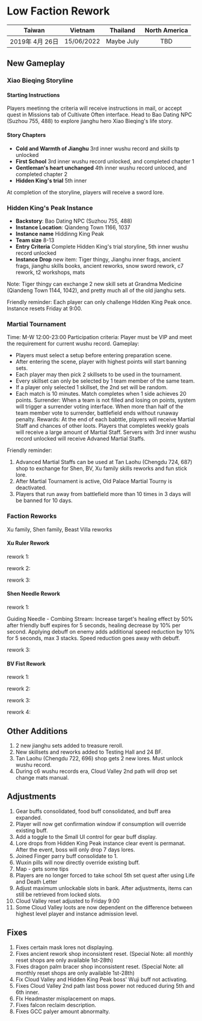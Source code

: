 # Low Faction Rework

| Taiwan | Vietnam | Thailand | North America |
| :-: | :-: | :-: | :-: |
| 2019年 4月 26日 | 15/06/2022 | Maybe July | TBD |


## New Gameplay
### Xiao Bieqing Storyline
#### Starting Instructions
Players meetinng the criteria will receive instructions in mail, or accept quest in Missions tab of Cultivate Often interface.
Head to Bao Dating NPC (Suzhou 755, 488) to explore jianghu hero Xiao Bieqing's life story.

#### Story Chapters
- **Cold and Warmth of Jianghu** 3rd inner wushu record and skills tp unlocked
- **First School** 3rd inner wushu record unlocked, and completed chapter 1
- **Gentleman's heart unchanged** 4th inner wushu record unloced, and completed chapter 2
- **Hidden King's trial** 5th inner

At completion of the storyline, players will receive a sword lore.

### Hidden King's Peak Instance
- **Backstory**: Bao Dating NPC (Suzhou 755, 488)
- **Instance Location**: Qiandeng Town 1166, 1037
- **Instance name** Hiddinng King Peak
- **Team size** 8-13
- **Entry Criteria** Complete Hidden King's trial storyline, 5th inner wushu record unlocked
- **Instance Drop** new item: Tiger thingy, Jianghu inner frags, ancient frags, jianghu skills books, ancient reworks, snow sword rework, c7 rework, t2 workshops, mats

Note: Tiger thingy can exchange 2 new skill sets at Grandma Medicine (Qiandeng Town 1144, 1042), and pretty much all of the old jianghu sets.

Friendly reminder: Each player can only challenge Hidden King Peak once. Instance resets Friday at 9:00.

### Martial Tournament
Time: M-W 12:00-23:00
Participation criteria: Player must be VIP and meet the requirement for current wushu record.
Gameplay:
- Players must select a setup before entering preparation scene.
- After entering the scene, player with highest points will start banning sets.
- Each player may then pick 2 skillsets to be used in the tournament.
- Every skillset can only be selected by 1 team member of the same team.
- If a player only selected 1 skillset, the 2nd set will be random.
- Each match is 10 minutes. Match completes when 1 side achieves 20 points.
Surrender: When a team is not filled and losing on points, system will trigger a surrender voting interface. When more than half of the team member vote to surrender, battlefield ends without runaway penalty.
Rewards: At the end of each babttle, players will receive Martial Staff and chances of other loots. Players that completes weekly goals will receive a large amount of Martial Staff. Servers with 3rd inner wushu record unlocked will receive Advaned Martial Staffs.

Friendly reminder:
1. Advanced Martial Staffs can be used at Tan Laohu (Chengdu 724, 687) shop to exchange for Shen, BV, Xu family skills reworks and fun stick lore.
1. After Martial Tournament is active, Old Palace Martial Tourny is deactivated.
1. Players that run away from battlefield more than 10 times in 3 days will be banned for 10 days.

### Faction Reworks
Xu family, Shen family, Beast Villa reworks
#### Xu Ruler Rework
rework 1:

rework 2:

rework 3:

#### Shen Needle Rework
rework 1:

Guiding Needle - Combing Stream: Increase target's healing effect by 50% after friendly buff expires for 5 seconds, healing decrease by 10% per second. Applying debuff on enemy adds additional speed reduction by 10% for 5 seconds, max 3 stacks. Speed reduction goes away with debuff.

rework 3:

#### BV Fist Rework
rework 1:

rework 2:

rework 3:

rework 4:

## Other Additions
1. 2 new jianghu sets added to treasure reroll.
1. New skillsets and reworks added to Testing Hall and 24 BF.
1. Tan Laohu (Chengdu 722, 696) shop gets 2 new lores. Must unlock wushu record.
1. During c6 wushu records era, Cloud Valley 2nd path will drop set change mats manual.

## Adjustments
1. Gear buffs consolidated, food buff consolidated, and buff area expanded.
1. Player will now get confirmation window if consumption will override existing buff.
1. Add a toggle to the Small UI control for gear buff display.
1. Lore drops from Hidden King Peak instance clear event is permanat. After the event, boss will only drop 7 days lores.
1. Joined Finger parry buff consolidate to 1.
1. Wuxin pills will now directly override existing buff.
1. Map - gets some tips
1. Players are no longer forced to take school 5th set quest after using Life and Death Letter
1. Adjust maximum unlockable slots in bank. After adjustments, items can still be retrieved from locked slots.
1. Cloud Valley reset adjusted to Friday 9:00
1. Some Cloud Valley loots are now dependent on the difference between highest level player and instance admission level.


## Fixes
1. Fixes certain mask lores not displaying.
1. Fixes ancient rework shop inconsistent reset. (Special Note: all monthly reset shops are only available 1st-28th)
1. Fixes dragon palm bracer shop inconsistent reset. (Special Note: all monthly reset shops are only available 1st-28th)
1. Fix Cloud Valley and Hidden King Peak boss' Wuji buff not activating.
1. Fixes Cloud Valley 2nd path last boss power not reduced during 5th and 6th inner.
1. FIx Headmaster misplacement on maps.
1. Fixes falcon reclaim description.
1. Fixes GCC palyer amount abnormalty.

